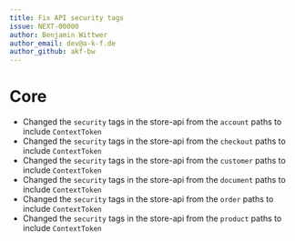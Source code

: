 ```yaml
---
title: Fix API security tags
issue: NEXT-00000
author: Benjamin Wittwer
author_email: dev@a-k-f.de
author_github: akf-bw
---
```

# Core
* Changed the `security` tags in the store-api from the `account` paths to include `ContextToken`
* Changed the `security` tags in the store-api from the `checkout` paths to include `ContextToken`
* Changed the `security` tags in the store-api from the `customer` paths to include `ContextToken`
* Changed the `security` tags in the store-api from the `document` paths to include `ContextToken`
* Changed the `security` tags in the store-api from the `order` paths to include `ContextToken`
* Changed the `security` tags in the store-api from the `product` paths to include `ContextToken`